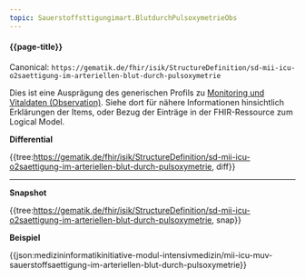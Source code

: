 ```yaml
---
topic: Sauerstoffsttigungimart.BlutdurchPulsoxymetrieObs
---
```

#### {{page-title}}

Canonical: 
```https://gematik.de/fhir/isik/StructureDefinition/sd-mii-icu-o2saettigung-im-arteriellen-blut-durch-pulsoxymetrie```
<br> 

Dies ist eine Ausprägung des generischen Profils zu [Monitoring und Vitaldaten (Observation)](https://www.medizininformatik-initiative.de/fhir/ext/modul-icu/StructureDefinition/monitoring-und-vitaldaten). Siehe dort für nähere Informationen hinsichtlich Erklärungen der Items, oder Bezug der Einträge in der FHIR-Ressource zum Logical Model. 


**Differential**

{{tree:https://gematik.de/fhir/isik/StructureDefinition/sd-mii-icu-o2saettigung-im-arteriellen-blut-durch-pulsoxymetrie, diff}}

---

**Snapshot**

{{tree:https://gematik.de/fhir/isik/StructureDefinition/sd-mii-icu-o2saettigung-im-arteriellen-blut-durch-pulsoxymetrie, snap}}

**Beispiel**

{{json:medizininformatikinitiative-modul-intensivmedizin/mii-icu-muv-sauerstoffsaettigung-im-arteriellen-blut-durch-pulsoxymetrie}}
